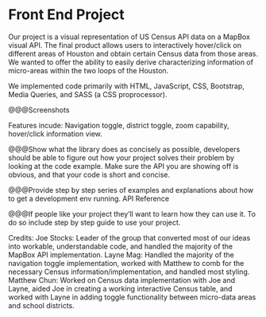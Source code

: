# Front End Project

Our project is a visual representation of US Census API data on a MapBox visual API.
The final product allows users to interactively hover/click on different areas of Houston and obtain certain Census data from those areas.
We wanted to offer the ability to easily derive characterizing information of micro-areas within the two loops of the Houston.

We implemented code primarily with HTML, JavaScript, CSS, Bootstrap, Media Queries, and SASS (a CSS proprocessor).

@@@Screenshots

Features incude: Navigation toggle, district toggle, zoom capability, hover/click information view.

@@@Show what the library does as concisely as possible, developers should be able to figure out 
how your project solves their problem by looking at the code example.
Make sure the API you are showing off is obvious, and that your code is short and concise.

@@@Provide step by step series of examples and explanations about how to get a development env running.
API Reference

@@@If people like your project they’ll want to learn how they can use it. To do so include step by step guide to use your project.

Credits:
  Joe Stocks: Leader of the group that converted most of our ideas into workable, understandable code, and handled the majority of the MapBox API implementation.
  Layne Mag: Handled the majority of the navigation toggle implementation, worked with Matthew to comb for the necessary Census information/implementation, and
             handled most styling.
  Matthew Chun: Worked on Census data implementation with Joe and Layne, aided Joe in creating a working interactive Census table, and worked with Layne in
             adding toggle functionality between micro-data areas and school districts.
